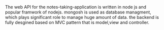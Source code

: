 The web API for the notes-taking-application is written in node js and popular framwork of nodejs.
mongosh is used as database managment, which plays significant role to manage huge amount of data. 
the backend is fully desgined based on MVC pattern that is model,view and controller.
